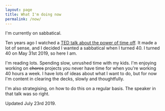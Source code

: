 ```yaml
---
layout: page
title: What I'm doing now
permalink: /now/
---
```


I'm currently on sabbatical. 

Ten years ago I watched a [TED talk about the power of time off](https://www.ted.com/talks/stefan_sagmeister_the_power_of_time_off). It made a lot of sense, and I decided I wanted a sabbatical when I turned 40. I turned 40 on May 31st 2019, so here I am.

I'm reading lots. Spending slow, unrushed time with my kids. I'm enjoying working on ~~chores~~ projects you never have time for when you're working 40 hours a week. I have lots of ideas about what I want to do, but for now I'm content in clearing the decks, slowly and thoughtfully.

I'm also strategising, on how to do this on a regular basis. The speaker in that talk was so right.

Updated July 23rd 2019.
